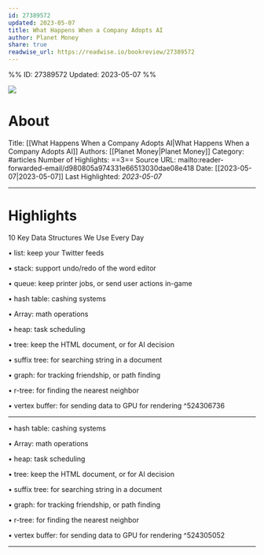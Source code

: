 ```yaml
---
id: 27389572
updated: 2023-05-07
title: What Happens When a Company Adopts AI
author: Planet Money
share: true
readwise_url: https://readwise.io/bookreview/27389572
---
```


%%
ID: 27389572
Updated: 2023-05-07
%%

![]( https://readwise-assets.s3.amazonaws.com/static/images/article3.5c705a01b476.png)

# About
Title: [[What Happens When a Company Adopts AI|What Happens When a Company Adopts AI]]
Authors: [[Planet Money|Planet Money]]
Category: #articles
Number of Highlights: ==3==
Source URL: mailto:reader-forwarded-email/d980805a974331e66513030dae08e418
Date: [[2023-05-07|2023-05-07]]
Last Highlighted: *2023-05-07*

---

# Highlights

10 Key Data Structures We Use Every Day

•   list: keep your Twitter feeds
    
•   stack: support undo/redo of the word editor
    
•   queue: keep printer jobs, or send user actions in-game
    
•   hash table: cashing systems
    
•   Array: math operations
    
•   heap: task scheduling
    
•   tree: keep the HTML document, or for AI decision
    
•   suffix tree: for searching string in a document
    
•   graph: for tracking friendship, or path finding
    
•   r-tree: for finding the nearest neighbor
    
•   vertex buffer: for sending data to GPU for rendering ^524306736

---
•   hash table: cashing systems
    
•   Array: math operations
    
•   heap: task scheduling
    
•   tree: keep the HTML document, or for AI decision
    
•   suffix tree: for searching string in a document
    
•   graph: for tracking friendship, or path finding
    
•   r-tree: for finding the nearest neighbor
    
•   vertex buffer: for sending data to GPU for rendering ^524305052

---